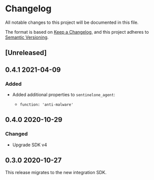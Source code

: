# Changelog

All notable changes to this project will be documented in this file.

The format is based on [Keep a Changelog](https://keepachangelog.com/en/1.0.0/),
and this project adheres to
[Semantic Versioning](https://semver.org/spec/v2.0.0.html).

## [Unreleased]

## 0.4.1 2021-04-09

### Added

- Added additional properties to `sentinelone_agent`:

  - `function: 'anti-malware'`

## 0.4.0 2020-10-29

### Changed

- Upgrade SDK v4

## 0.3.0 2020-10-27

This release migrates to the new integration SDK.
